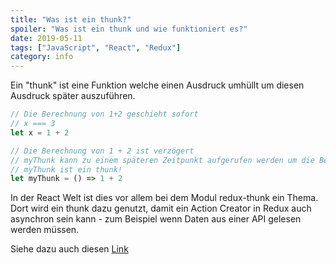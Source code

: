 ```yaml
---
title: "Was ist ein thunk?"
spoiler: "Was ist ein thunk und wie funktioniert es?"
date: 2019-05-11
tags: ["JavaScript", "React", "Redux"]
category: info
---
```


Ein "thunk" ist eine Funktion welche einen Ausdruck umhüllt um diesen Ausdruck später auszuführen.

```javascript
// Die Berechnung von 1+2 geschieht sofort
// x === 3
let x = 1 + 2

// Die Berechnung von 1 + 2 ist verzögert
// myThunk kann zu einem späteren Zeitpunkt aufgerufen werden um die Berechnung zu machen
// myThunk ist ein thunk!
let myThunk = () => 1 + 2
```

In der React Welt ist dies vor allem bei dem Modul redux-thunk ein Thema. Dort wird ein thunk dazu genutzt, damit ein Action Creator in Redux auch asynchron sein kann - zum Beispiel wenn Daten aus einer API gelesen werden müssen.

Siehe dazu auch diesen [Link](https://github.com/reduxjs/redux-thunk)
